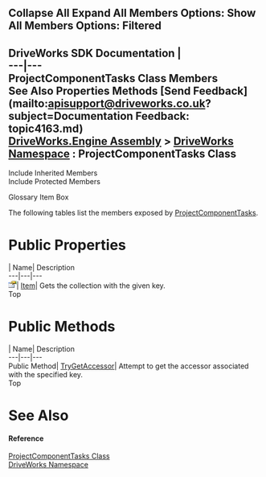 Collapse All Expand All Members Options: Show All  Members Options: Filtered   
---  
DriveWorks SDK Documentation  |   
---|---  
ProjectComponentTasks Class Members   
See Also Properties Methods [Send Feedback](mailto:apisupport@driveworks.co.uk?subject=Documentation Feedback: topic4163.md)  
[DriveWorks.Engine Assembly](topic2156.md) > [DriveWorks Namespace](topic2159.md) : ProjectComponentTasks Class  
---  
  
Include Inherited Members    
Include Protected Members  


Glossary Item Box

The following tables list the members exposed by [ProjectComponentTasks](topic4163.md).

# Public Properties

| Name| Description  
---|---|---  
![Public Property](dotnetimages/publicProperty.gif)| [Item](topic4170.md)| Gets the collection with the given key.   
Top

# Public Methods

| Name| Description  
---|---|---  
Public Method| [TryGetAccessor](topic4169.md)| Attempt to get the accessor associated with the specified key.   
Top

# See Also

#### Reference

[ProjectComponentTasks Class](topic4163.md)   
[DriveWorks Namespace](topic2159.md)


